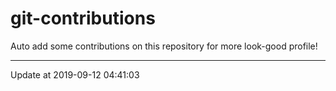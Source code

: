 # git-contributions

Auto add some contributions on this repository for more look-good profile!

---

Update at 2019-09-12 04:41:03
